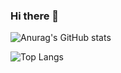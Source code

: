 ### Hi there 👋

<!--
**myeongseoklee/myeongseoklee** is a ✨ _special_ ✨ repository because its `README.md` (this file) appears on your GitHub profile.

Here are some ideas to get you started:

- 🔭 I’m currently working on ...
- 🌱 I’m currently learning ...
- 👯 I’m looking to collaborate on ...
- 🤔 I’m looking for help with ...
- 💬 Ask me about ...
- 📫 How to reach me: ...
- 😄 Pronouns: ...
- ⚡ Fun fact: ...
-->

![Anurag's GitHub stats](https://github-readme-stats.vercel.app/api?username=myeongseoklee&show_icons=true&theme=radical)

![Top Langs](https://github-readme-stats.vercel.app/api/top-langs/?username=myeongseoklee&layout=compact)
